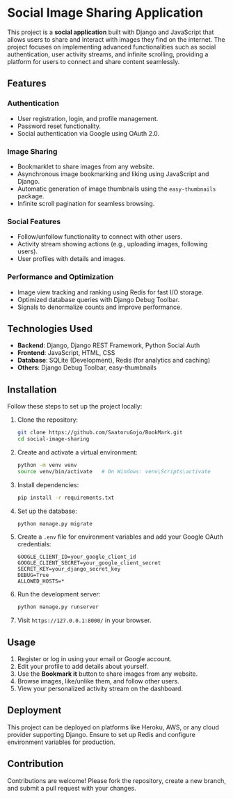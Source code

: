 # Social Image Sharing Application

This project is a **social application** built with Django and JavaScript that allows users to share and interact with images they find on the internet. The project focuses on implementing advanced functionalities such as social authentication, user activity streams, and infinite scrolling, providing a platform for users to connect and share content seamlessly.

## Features

### Authentication
- User registration, login, and profile management.
- Password reset functionality.
- Social authentication via Google using OAuth 2.0.

### Image Sharing
- Bookmarklet to share images from any website.
- Asynchronous image bookmarking and liking using JavaScript and Django.
- Automatic generation of image thumbnails using the `easy-thumbnails` package.
- Infinite scroll pagination for seamless browsing.

### Social Features
- Follow/unfollow functionality to connect with other users.
- Activity stream showing actions (e.g., uploading images, following users).
- User profiles with details and images.

### Performance and Optimization
- Image view tracking and ranking using Redis for fast I/O storage.
- Optimized database queries with Django Debug Toolbar.
- Signals to denormalize counts and improve performance.

## Technologies Used

- **Backend**: Django, Django REST Framework, Python Social Auth
- **Frontend**: JavaScript, HTML, CSS
- **Database**: SQLite (Development), Redis (for analytics and caching)
- **Others**: Django Debug Toolbar, easy-thumbnails

## Installation

Follow these steps to set up the project locally:

1. Clone the repository:
   ```bash
   git clone https://github.com/SaatoruGojo/BookMark.git
   cd social-image-sharing
   ```

2. Create and activate a virtual environment:
   ```bash
   python -m venv venv
   source venv/bin/activate   # On Windows: venv\Scripts\activate
   ```

3. Install dependencies:
   ```bash
   pip install -r requirements.txt
   ```

4. Set up the database:
   ```bash
   python manage.py migrate
   ```

5. Create a `.env` file for environment variables and add your Google OAuth credentials:
   ```
   GOOGLE_CLIENT_ID=your_google_client_id
   GOOGLE_CLIENT_SECRET=your_google_client_secret
   SECRET_KEY=your_django_secret_key
   DEBUG=True
   ALLOWED_HOSTS=*
   ```

6. Run the development server:
   ```bash
   python manage.py runserver
   ```

7. Visit `https://127.0.0.1:8000/` in your browser.

## Usage

1. Register or log in using your email or Google account.
2. Edit your profile to add details about yourself.
3. Use the **Bookmark it** button to share images from any website.
4. Browse images, like/unlike them, and follow other users.
5. View your personalized activity stream on the dashboard.

## Deployment

This project can be deployed on platforms like Heroku, AWS, or any cloud provider supporting Django. Ensure to set up Redis and configure environment variables for production.

## Contribution

Contributions are welcome! Please fork the repository, create a new branch, and submit a pull request with your changes.

